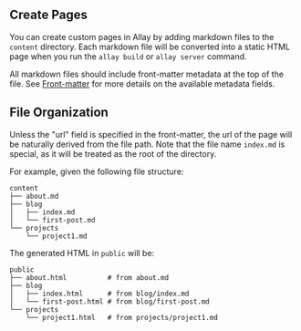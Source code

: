 ## Create Pages

You can create custom pages in Allay by adding markdown files to the `content` directory. Each markdown file will be converted into a static HTML page when you run the `allay build` or `allay server` command.

All markdown files should include front-matter metadata at the top of the file. See [Front-matter](./front-matter.md) for more details on the available metadata fields.

## File Organization

Unless the "url" field is specified in the front-matter, the url of the page will be naturally derived from the file path. Note that the file name `index.md` is special, as it will be treated as the root of the directory.

For example, given the following file structure:

```
content
├── about.md
├── blog
│   ├── index.md
│   └── first-post.md
└── projects
    └── project1.md
```

The generated HTML in `public` will be:

```
public
├── about.html          # from about.md
├── blog
│   ├── index.html      # from blog/index.md
│   └── first-post.html # from blog/first-post.md
└── projects
    └── project1.html   # from projects/project1.md
```
